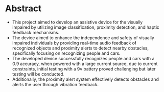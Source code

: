 # Abstract

- This project aimed to develop an assistive device for the visually impaired by utilizing image classification, proximity detection, and haptic feedback mechanisms.
- The device aimed to enhance the independence and safety of visually impaired individuals by providing real-time audio feedback of recognized objects and proximity alerts to detect nearby obstacles, specifically focusing on recognizing people and cars.
- The developed device successfully recognizes people and cars with a 0.9 accuracy, when powered with a large current source, due to current constraints, initial testing with a 9v battery proved challenging but later testing will be conducted.
- Additionally, the proximity alert system effectively detects obstacles and alerts the user through vibration feedback.
